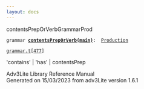```yaml
---
layout: docs
---
```

<span class="title">contentsPrepOrVerb</span><span class="type">GrammarProd</span>

`grammar `**[`contentsPrepOrVerb(main)`](../object/contentsPrepOrVerb(main).html)**` :   `[`Production`](../object/Production.html)

[`grammar.t`](../file/grammar.t.html)`[`[`477`](../source/grammar.t.html#477)`]`



'contains' \| 'has' \| contentsPrep  





Adv3Lite Library Reference Manual  
Generated on 15/03/2023 from adv3Lite version 1.6.1


